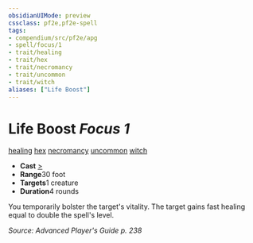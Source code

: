 ```yaml
---
obsidianUIMode: preview
cssclass: pf2e,pf2e-spell
tags:
- compendium/src/pf2e/apg
- spell/focus/1
- trait/healing
- trait/hex
- trait/necromancy
- trait/uncommon
- trait/witch
aliases: ["Life Boost"]
---
```

# Life Boost *Focus 1*   
[healing](../../Rules/traits/healing.md)  [hex](../../Rules/traits/hex-apg.md)  [necromancy](../../Rules/traits/necromancy.md)  [uncommon](../../Rules/traits/uncommon.md)  [witch](../../Rules/traits/witch-apg.md)  

- **Cast** [>](../../Rules/core-rulebook/chapter-9-playing-the-game.md#Actions "Single Action") 
- **Range**30 foot
- **Targets**1 creature
- **Duration**4 rounds

You temporarily bolster the target's vitality. The target gains fast healing equal to double the spell's level.

*Source: Advanced Player's Guide p. 238*